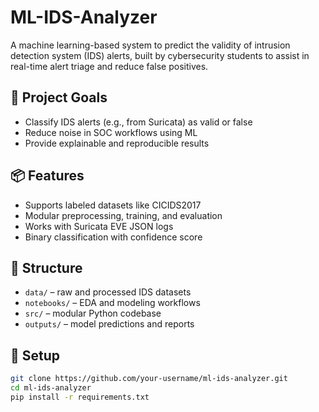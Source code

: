 # ML-IDS-Analyzer

A machine learning-based system to predict the validity of intrusion detection system (IDS) alerts, built by cybersecurity students to assist in real-time alert triage and reduce false positives.

## 🚀 Project Goals
- Classify IDS alerts (e.g., from Suricata) as valid or false
- Reduce noise in SOC workflows using ML
- Provide explainable and reproducible results

## 📦 Features
- Supports labeled datasets like CICIDS2017
- Modular preprocessing, training, and evaluation
- Works with Suricata EVE JSON logs
- Binary classification with confidence score

## 📁 Structure
- `data/` – raw and processed IDS datasets
- `notebooks/` – EDA and modeling workflows
- `src/` – modular Python codebase
- `outputs/` – model predictions and reports

## 🔧 Setup

```bash
git clone https://github.com/your-username/ml-ids-analyzer.git
cd ml-ids-analyzer
pip install -r requirements.txt
